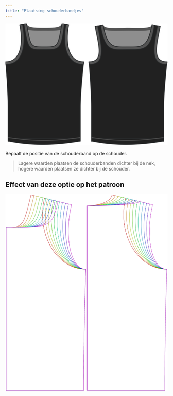 ```yaml
---
title: "Plaatsing schouderbandjes"
---
```


![De optie voor de locatie van de schouderband bij Aaron](./shoulderstrapplacement.svg)

Bepaalt de positie van de schouderband op de schouder.

> Lagere waarden plaatsen de schouderbanden dichter bij de nek, hogere waarden plaatsen ze dichter bij de schouder.

## Effect van deze optie op het patroon

![Deze afbeelding toont het effect van deze optie door meerdere varianten die een andere waarde hebben voor deze optie te vervangen](aaron_shoulderstrapplacement_sample.svg "Effect van deze optie op het patroon")
